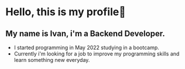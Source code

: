# Hello, this is my profile👋

## My name is Ivan, i'm a Backend Developer.
- I started programming in May 2022 studying in a bootcamp.
- Currently i'm looking for a job to improve my programming skills and learn something new everyday.
